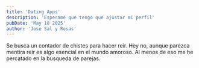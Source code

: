 ```yaml
---
title: 'Dating Apps'
description: 'Esperame que tengo que ajustar mi perfil'
pubDate: 'May 18 2025'
author: 'Jose Sal y Rosas'
---
```


<p>
Se busca un contador de chistes para hacer reir. Hey no, aunque parezca mentira reir es algo esencial en el mundo amoroso.
Al menos de eso me he percatado en la busqueda de parejas.

</p>